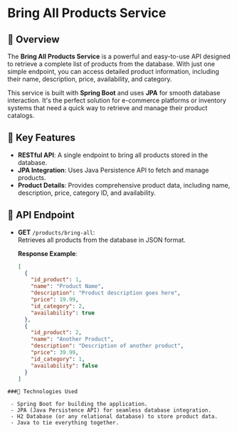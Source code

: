 # Bring All Products Service

## 🚀 Overview

The **Bring All Products Service** is a powerful and easy-to-use API designed to retrieve a complete list of products from the database. With just one simple endpoint, you can access detailed product information, including their name, description, price, availability, and category.

This service is built with **Spring Boot** and uses **JPA** for smooth database interaction. It's the perfect solution for e-commerce platforms or inventory systems that need a quick way to retrieve and manage their product catalogs.

## 🌟 Key Features

- **RESTful API**: A single endpoint to bring all products stored in the database.
- **JPA Integration**: Uses Java Persistence API to fetch and manage products.
- **Product Details**: Provides comprehensive product data, including name, description, price, category ID, and availability.

## 🔑 API Endpoint

- **GET** `/products/bring-all`:  
  Retrieves all products from the database in JSON format.

  **Response Example**:
  ```json
  [
    {
      "id_product": 1,
      "name": "Product Name",
      "description": "Product description goes here",
      "price": 19.99,
      "id_category": 2,
      "availability": true
    },
    {
      "id_product": 2,
      "name": "Another Product",
      "description": "Description of another product",
      "price": 39.99,
      "id_category": 1,
      "availability": false
    }
  ]
```
###🔧 Technologies Used

 - Spring Boot for building the application.
 - JPA (Java Persistence API) for seamless database integration.
 - H2 Database (or any relational database) to store product data.
 - Java to tie everything together.